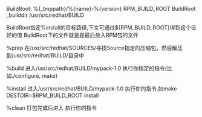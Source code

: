 BuildRoot:      %{_tmppath}/%{name}-%{version}
RPM_BUILD_ROOT   BuildRoot
_builddir		/usr/src/redhat/BUILD

BuildRoot指定%install的目标路径,下文可通过${RPM_BUILD_ROOT}得到这个设好的值
BuildRoot下的文件就是是最后放入RPM包的文件

%prep
在/usr/src/redhat/SOURCES/寻找Source指定的压缩包，然后解压到/usr/src/redhat/BUILD/目录中

%build
进入/usr/src/redhat/BUILD/mypack-1.0
执行你指定的指令(比如./configure, make)

%install
进入/usr/src/redhat/BUILD/mypack-1.0
执行你的指令,如make DESTDIR=$RPM_BUILD_ROOT install

%clean
打包完成后进入
执行你的指令